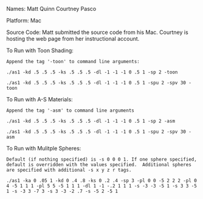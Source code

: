 Names:
	Matt Quinn
	Courtney Pasco

Platform:
	Mac

Source Code:
	Matt submitted the source code from his Mac. Courtney is hosting the web page from her instructional account.

To Run with Toon Shading:

	Append the tag '-toon' to command line arguments:

	./as1 -kd .5 .5 .5 -ks .5 .5 .5 -dl -1 -1 -1 0 .5 1 -sp 2 -toon

	./as1 -kd .5 .5 .5 -ks .5 .5 .5 -dl -1 -1 -1 0 .5 1 -spu 2 -spv 30 -toon

To Run with A-S Materials:

	Append the tag '-asm' to command line arguments

	./as1 -kd .5 .5 .5 -ks .5 .5 .5 -dl -1 -1 -1 0 .5 1 -sp 2 -asm

	./as1 -kd .5 .5 .5 -ks .5 .5 .5 -dl -1 -1 -1 0 .5 1 -spu 2 -spv 30 -asm

To Run with Mulitple Spheres:
 
	Default (if nothing specified) is -s 0 0 0 1. If one sphere specified, default is overridden with the values specified.  Additional spheres are specified with additional -s x y z r tags. 

	./as1 -ka 0 .05 1 -kd 0 .4 .8 -ks 0 .2 .4 -sp 3 -pl 0 0 -5 2 2 2 -pl 0 4 -5 1 1 1 -pl 5 5 -5 1 1 1 -dl 1 -1 -.2 1 1 1 -s -3 -3 -5 1 -s 3 3 -5 1 -s -3 3 -7 3 -s 3 -3 -2 .7 -s -5 2 -5 1